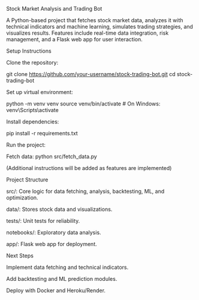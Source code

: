 Stock Market Analysis and Trading Bot

A Python-based project that fetches stock market data, analyzes it with technical indicators and machine learning, simulates trading strategies, and visualizes results. Features include real-time data integration, risk management, and a Flask web app for user interaction.

Setup Instructions





Clone the repository:

git clone https://github.com/your-username/stock-trading-bot.git
cd stock-trading-bot



Set up virtual environment:

python -m venv venv
source venv/bin/activate  # On Windows: venv\Scripts\activate



Install dependencies:

pip install -r requirements.txt



Run the project:





Fetch data: python src/fetch_data.py



(Additional instructions will be added as features are implemented)

Project Structure





src/: Core logic for data fetching, analysis, backtesting, ML, and optimization.



data/: Stores stock data and visualizations.



tests/: Unit tests for reliability.



notebooks/: Exploratory data analysis.



app/: Flask web app for deployment.

Next Steps





Implement data fetching and technical indicators.



Add backtesting and ML prediction modules.



Deploy with Docker and Heroku/Render.
